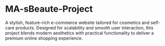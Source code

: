 # MA-sBeaute-Project
A stylish, feature-rich e-commerce website tailored for cosmetics and self-care products. Designed for scalability and smooth user interaction, this project blends modern aesthetics with practical functionality to deliver a premium online shopping experience.
